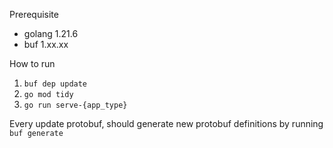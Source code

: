 
Prerequisite
- golang 1.21.6
- buf 1.xx.xx

How to run
1. `buf dep update`
2. `go mod tidy`
3. `go run serve-{app_type}`


Every update protobuf, should generate new protobuf definitions by running
`buf generate`